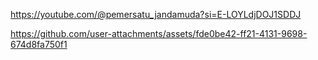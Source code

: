 https://youtube.com/@pemersatu_jandamuda?si=E-LOYLdjDOJ1SDDJ

https://github.com/user-attachments/assets/fde0be42-ff21-4131-9698-674d8fa750f1

